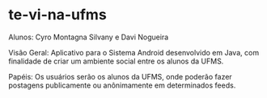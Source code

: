 # te-vi-na-ufms


Alunos: Cyro Montagna Silvany e Davi Nogueira

Visão Geral: Aplicativo para o Sistema Android desenvolvido em Java, com finalidade de criar um ambiente social entre os alunos da UFMS.

Papéis: Os usuários serão os alunos da UFMS, onde poderão fazer postagens publicamente ou anônimamente em determinados feeds. 

